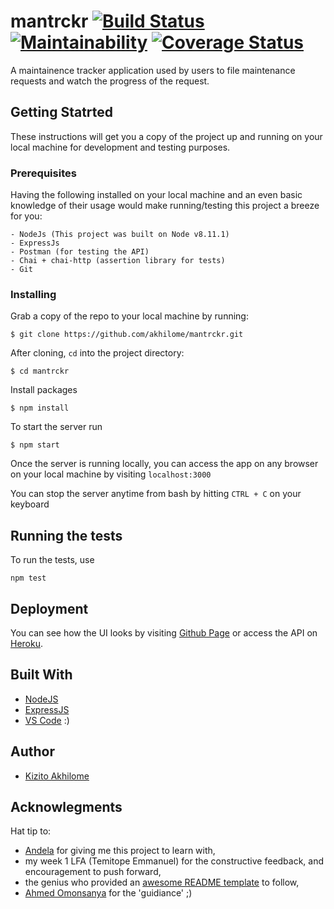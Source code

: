 # mantrckr [![Build Status](https://travis-ci.org/akhilome/mantrckr.svg?branch=develop)](https://travis-ci.org/akhilome/mantrckr) [![Maintainability](https://api.codeclimate.com/v1/badges/464d5eee6672882cc861/maintainability)](https://codeclimate.com/github/akhilome/mantrckr/maintainability) [![Coverage Status](https://coveralls.io/repos/github/akhilome/mantrckr/badge.svg?branch=develop)](https://coveralls.io/github/akhilome/mantrckr?branch=develop)

A maintainence tracker application used by users to file maintenance requests and watch the progress of the request.

## Getting Statrted

These instructions will get you a copy of the project up and running on your local machine for development and testing purposes. 

### Prerequisites

Having the following installed on your local machine and an even basic knowledge of their usage would make running/testing this project a breeze for you:

```
- NodeJs (This project was built on Node v8.11.1)
- ExpressJs
- Postman (for testing the API)
- Chai + chai-http (assertion library for tests)
- Git
```

### Installing

Grab a copy of the repo to your local machine by running:

```
$ git clone https://github.com/akhilome/mantrckr.git
```

After cloning, `cd` into the project directory:

```
$ cd mantrckr
```

Install packages

```
$ npm install
```

To start the server run

```
$ npm start
```

Once the server is running locally, you can access the app on any browser on your local machine by visiting `localhost:3000`

You can stop the server anytime from bash by hitting `CTRL + C` on your keyboard

## Running the tests

To run the tests, use

```
npm test
```

## Deployment

You can see how the UI looks by visiting [Github Page](https://akhilome.github.io/mantrckr) or access the API on [Heroku](https://mantrckr.herokuapp.com/).

## Built With

* [NodeJS](https://nodejs.org)
* [ExpressJS](https://expressjs.com/)
* [VS Code](https://code.visualstudio.com/) :)

## Author

* [Kizito Akhilome](https://akhilo.me/)

## Acknowlegments

Hat tip to:

* [Andela](https://andela.com/) for giving me this project to learn with,
* my week 1 LFA (Temitope Emmanuel) for the constructive feedback, and encouragement to push forward,
* the genius who provided an [awesome README template](https://gist.github.com/PurpleBooth/109311bb0361f32d87a2) to follow,
* [Ahmed Omonsanya](http://github.com/ah-med/) for the 'guidiance' ;)